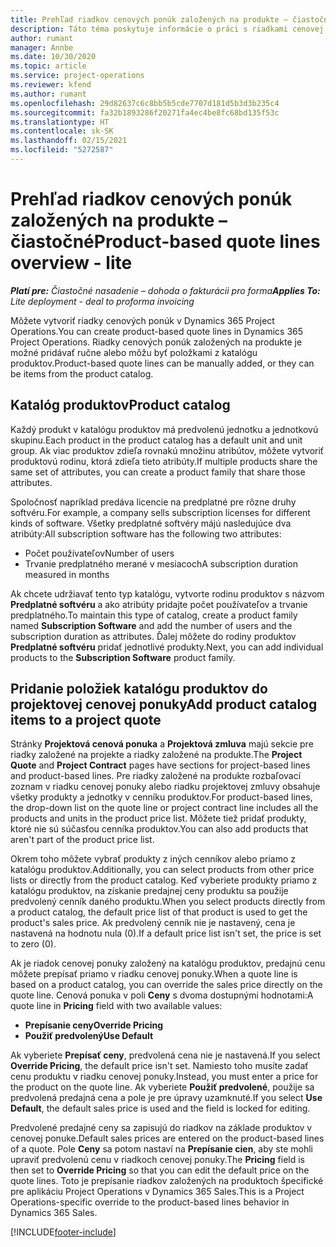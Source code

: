 ```yaml
---
title: Prehľad riadkov cenových ponúk založených na produkte – čiastočné
description: Táto téma poskytuje informácie o práci s riadkami cenovej ponuky založenej na projekte.
author: rumant
manager: Annbe
ms.date: 10/30/2020
ms.topic: article
ms.service: project-operations
ms.reviewer: kfend
ms.author: rumant
ms.openlocfilehash: 29d82637c6c8bb5b5cde7707d181d5b3d3b235c4
ms.sourcegitcommit: fa32b1893286f20271fa4ec4be8fc68bd135f53c
ms.translationtype: HT
ms.contentlocale: sk-SK
ms.lasthandoff: 02/15/2021
ms.locfileid: "5272587"
---
```

# <a name="product-based-quote-lines-overview---lite"></a><span data-ttu-id="156de-103">Prehľad riadkov cenových ponúk založených na produkte – čiastočné</span><span class="sxs-lookup"><span data-stu-id="156de-103">Product-based quote lines overview - lite</span></span>

<span data-ttu-id="156de-104">_**Platí pre:** Čiastočné nasadenie – dohoda o fakturácii pro forma_</span><span class="sxs-lookup"><span data-stu-id="156de-104">_**Applies To:** Lite deployment - deal to proforma invoicing_</span></span>

<span data-ttu-id="156de-105">Môžete vytvoriť riadky cenových ponúk v Dynamics 365 Project Operations.</span><span class="sxs-lookup"><span data-stu-id="156de-105">You can create product-based quote lines in Dynamics 365 Project Operations.</span></span> <span data-ttu-id="156de-106">Riadky cenových ponúk založených na produkte je možné pridávať ručne alebo môžu byť položkami z katalógu produktov.</span><span class="sxs-lookup"><span data-stu-id="156de-106">Product-based quote lines can be manually added, or they can be items from the product catalog.</span></span>

## <a name="product-catalog"></a><span data-ttu-id="156de-107">Katalóg produktov</span><span class="sxs-lookup"><span data-stu-id="156de-107">Product catalog</span></span>

<span data-ttu-id="156de-108">Každý produkt v katalógu produktov má predvolenú jednotku a jednotkovú skupinu.</span><span class="sxs-lookup"><span data-stu-id="156de-108">Each product in the product catalog has a default unit and unit group.</span></span> <span data-ttu-id="156de-109">Ak viac produktov zdieľa rovnakú množinu atribútov, môžete vytvoriť produktovú rodinu, ktorá zdieľa tieto atribúty.</span><span class="sxs-lookup"><span data-stu-id="156de-109">If multiple products share the same set of attributes, you can create a product family that share those attributes.</span></span> 

<span data-ttu-id="156de-110">Spoločnosť napríklad predáva licencie na predplatné pre rôzne druhy softvéru.</span><span class="sxs-lookup"><span data-stu-id="156de-110">For example, a company sells subscription licenses for different kinds of software.</span></span> <span data-ttu-id="156de-111">Všetky predplatné softvéry májú nasledujúce dva atribúty:</span><span class="sxs-lookup"><span data-stu-id="156de-111">All subscription software has the following two attributes:</span></span>

- <span data-ttu-id="156de-112">Počet používateľov</span><span class="sxs-lookup"><span data-stu-id="156de-112">Number of users</span></span>
- <span data-ttu-id="156de-113">Trvanie predplatného merané v mesiacoch</span><span class="sxs-lookup"><span data-stu-id="156de-113">A subscription duration measured in months</span></span>

<span data-ttu-id="156de-114">Ak chcete udržiavať tento typ katalógu, vytvorte rodinu produktov s názvom **Predplatné softvéru** a ako atribúty pridajte počet používateľov a trvanie predplatného.</span><span class="sxs-lookup"><span data-stu-id="156de-114">To maintain this type of catalog, create a product family named **Subscription Software** and add the number of users and the subscription duration as attributes.</span></span> <span data-ttu-id="156de-115">Ďalej môžete do rodiny produktov **Predplatné softvéru** pridať jednotlivé produkty.</span><span class="sxs-lookup"><span data-stu-id="156de-115">Next, you can add individual products to the **Subscription Software** product family.</span></span>

## <a name="add-product-catalog-items-to-a-project-quote"></a><span data-ttu-id="156de-116">Pridanie položiek katalógu produktov do projektovej cenovej ponuky</span><span class="sxs-lookup"><span data-stu-id="156de-116">Add product catalog items to a project quote</span></span>

<span data-ttu-id="156de-117">Stránky **Projektová cenová ponuka** a **Projektová zmluva** majú sekcie pre riadky založené na projekte a riadky založené na produkte.</span><span class="sxs-lookup"><span data-stu-id="156de-117">The **Project Quote** and **Project Contract** pages have sections for project-based lines and product-based lines.</span></span> <span data-ttu-id="156de-118">Pre riadky založené na produkte rozbaľovací zoznam v riadku cenovej ponuky alebo riadku projektovej zmluvy obsahuje všetky produkty a jednotky v cenníku produktov.</span><span class="sxs-lookup"><span data-stu-id="156de-118">For product-based lines, the drop-down list on the quote line or project contract line includes all the products and units in the product price list.</span></span> <span data-ttu-id="156de-119">Môžete tiež pridať produkty, ktoré nie sú súčasťou cenníka produktov.</span><span class="sxs-lookup"><span data-stu-id="156de-119">You can also add products that aren't part of the product price list.</span></span>

<span data-ttu-id="156de-120">Okrem toho môžete vybrať produkty z iných cenníkov alebo priamo z katalógu produktov.</span><span class="sxs-lookup"><span data-stu-id="156de-120">Additionally, you can select products from other price lists or directly from the product catalog.</span></span> <span data-ttu-id="156de-121">Keď vyberiete produkty priamo z katalógu produktov, na získanie predajnej ceny produktu sa použije predvolený cenník daného produktu.</span><span class="sxs-lookup"><span data-stu-id="156de-121">When you select products directly from a product catalog, the default price list of that product is used to get the product's sales price.</span></span> <span data-ttu-id="156de-122">Ak predvolený cenník nie je nastavený, cena je nastavená na hodnotu nula (0).</span><span class="sxs-lookup"><span data-stu-id="156de-122">If a default price list isn't set, the price is set to zero (0).</span></span>

<span data-ttu-id="156de-123">Ak je riadok cenovej ponuky založený na katalógu produktov, predajnú cenu môžete prepísať priamo v riadku cenovej ponuky.</span><span class="sxs-lookup"><span data-stu-id="156de-123">When a quote line is based on a product catalog, you can override the sales price directly on the quote line.</span></span> <span data-ttu-id="156de-124">Cenová ponuka v poli **Ceny** s dvoma dostupnými hodnotami:</span><span class="sxs-lookup"><span data-stu-id="156de-124">A quote line in **Pricing** field with two available values:</span></span>

- <span data-ttu-id="156de-125">**Prepísanie ceny**</span><span class="sxs-lookup"><span data-stu-id="156de-125">**Override Pricing**</span></span>
- <span data-ttu-id="156de-126">**Použiť predvolený**</span><span class="sxs-lookup"><span data-stu-id="156de-126">**Use Default**</span></span>

<span data-ttu-id="156de-127">Ak vyberiete **Prepísať ceny**, predvolená cena nie je nastavená.</span><span class="sxs-lookup"><span data-stu-id="156de-127">If you select **Override Pricing**, the default price isn't set.</span></span> <span data-ttu-id="156de-128">Namiesto toho musíte zadať cenu produktu v riadku cenovej ponuky.</span><span class="sxs-lookup"><span data-stu-id="156de-128">Instead, you must enter a price for the product on the quote line.</span></span> <span data-ttu-id="156de-129">Ak vyberiete **Použiť predvolené**, použije sa predvolená predajná cena a pole je pre úpravy uzamknuté.</span><span class="sxs-lookup"><span data-stu-id="156de-129">If you select **Use Default**, the default sales price is used and the field is locked for editing.</span></span>

<span data-ttu-id="156de-130">Predvolené predajné ceny sa zapisujú do riadkov na základe produktov v cenovej ponuke.</span><span class="sxs-lookup"><span data-stu-id="156de-130">Default sales prices are entered on the product-based lines of a quote.</span></span> <span data-ttu-id="156de-131">Pole **Ceny** sa potom nastaví na **Prepísanie cien**, aby ste mohli upraviť predvolenú cenu v riadkoch cenovej ponuky.</span><span class="sxs-lookup"><span data-stu-id="156de-131">The **Pricing** field is then set to **Override Pricing** so that you can edit the default price on the quote lines.</span></span> <span data-ttu-id="156de-132">Toto je prepísanie riadkov založených na produktoch špecifické pre aplikáciu Project Operations v Dynamics 365 Sales.</span><span class="sxs-lookup"><span data-stu-id="156de-132">This is a Project Operations-specific override to the product-based lines behavior in Dynamics 365 Sales.</span></span>


[!INCLUDE[footer-include](../../includes/footer-banner.md)]